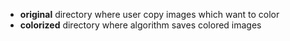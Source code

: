 * **original** directory where user copy images which want to color
* **colorized** directory where algorithm saves colored images